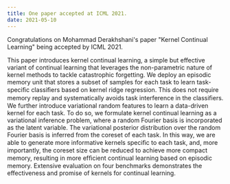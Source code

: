 ```yaml
---
title: One paper accepted at ICML 2021.
date: 2021-05-10
---
```


Congratulations on Mohammad Derakhshani's paper "Kernel Continual Learning" being accepted by ICML 2021.

<!--more-->

This paper introduces kernel continual learning, a simple but effective variant of continual learning that leverages the non-parametric nature of kernel methods to tackle catastrophic forgetting. We deploy an episodic memory unit that stores a subset of samples for each task to learn task-speciﬁc classiﬁers based on kernel ridge regression. This does not require memory replay and systematically avoids task interference in the classiﬁers. We further introduce variational random features to learn a data-driven kernel for each task. To do so, we formulate kernel continual learning as a variational inference problem, where a random Fourier basis is incorporated as the latent variable. The variational posterior distribution over the random Fourier basis is inferred from the coreset of each task. In this way, we are able to generate more informative kernels speciﬁc to each task, and, more importantly, the coreset size can be reduced to achieve more compact memory, resulting in more efﬁcient continual learning based on episodic memory. Extensive evaluation on four benchmarks demonstrates the effectiveness and promise of kernels for continual learning.
